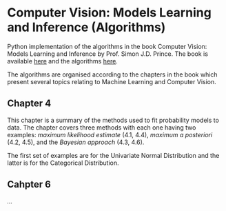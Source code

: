 # Computer Vision: Models Learning and Inference (Algorithms)

Python implementation of the algorithms in the book Computer Vision: Models Learning and Inference by Prof. Simon J.D. Prince. The book is available [here](http://www.computervisionmodels.com) and the algorithms [here](http://www0.cs.ucl.ac.uk/external/s.prince/book/Algorithms.pdf).

The algorithms are organised according to the chapters in the book which present several topics relating to Machine Learning and Computer Vision.

## Chapter 4
This chapter is a summary of the methods used to fit probability models to data. The chapter covers three methods with each one having two examples: _maximum likelihood estimate_ (4.1, 4.4), _maximum a posteriori_ (4.2, 4.5), and the _Bayesian approach_ (4.3, 4.6).

The first set of examples are for the Univariate Normal Distribution and the latter is for the Categorical Distribution.

## Cahpter 6
_..._
